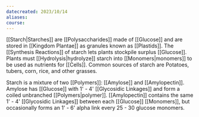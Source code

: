 ```yaml
---
datecreated: 2023/10/14
aliases: 
course:
---
```

[[Starch|Starches]] are [[Polysaccharides]] made of [[Glucose]] and are stored in [[Kingdom Plantae]] as granules known as [[Plastids]]. The [[Synthesis Reactions]] of starch lets plants stockpile surplus [[Glucose]]. Plants must [[Hydrolysis|hydrolyze]] starch into [[Monomers|monomers]] to be used as nutrients for [[Cells]]. Common sources of starch are Potatoes, tubers, corn, rice, and other grasses.

Starch is a mixture of two [[Polymers]]: [[Amylose]] and [[Amylopectin]]. Amylose has [[Glucose]] with 1' - 4' [[Glycosidic Linkages]] and form a coiled unbranched [[Polymers|polymer]]. [[Amylopectin]] contains the same 1' - 4' [[Glycosidic Linkages]] between each [[Glucose]] [[Monomers]], but occasionally forms an 1' - 6' alpha link every 25 - 30 glucose monomers.  